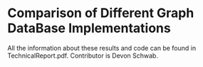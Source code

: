 Comparison of Different Graph DataBase Implementations  
================


All the information about these results and code can be found in TechnicalReport.pdf. Contributor is Devon Schwab. 
